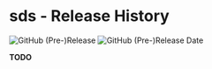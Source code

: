 # sds - Release History

![GitHub (Pre-)Release](https://img.shields.io/github/v/release/FAA-VAIL-Project/sds?include_prereleases)
![GitHub (Pre-)Release Date](https://img.shields.io/github/release-date-pre/FAA-VAIL-Project/sds)

**TODO**
